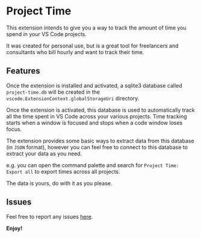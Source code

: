 # Project Time

This extension intends to give you a way to track the amount of time you spend in your VS Code projects.

It was created for personal use, but is a great tool for freelancers and consultants who bill hourly and want to track their time.

## Features

Once the extension is installed and activated, a sqlite3 database called `project-time.db` will be created in the `vscode.ExtensionContext.globalStorageUri` directory.

Once the extension is activated, this database is used to automatically track all the time spent in VS Code across your various projects. Time tracking starts when a window is focused and stops when a code window loses focus.

The extension provides some basic ways to extract data from this database (in `JSON` format), however you can feel free to connect to this database to extract your data as you need.

e.g. you can open the command palette and search for `Project Time: Export all` to export times across all projects.

The data is yours, do with it as you please.

## Issues

Feel free to report any issues [here](https://github.com/RatulMaharaj/project-time/issues).

**Enjoy!**

